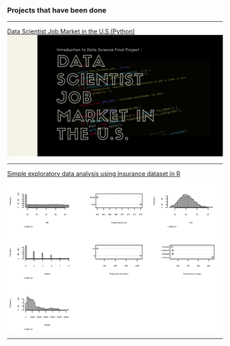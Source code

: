 ### Projects that have been done
---
[Data Scientist Job Market in the U.S.(Python)](https://www.canva.com/design/DAEzcLgLlzU/CSEO2f_MYDIdvxFZLvhbCg/view?utm_content=DAEzcLgLlzU&utm_campaign=designshare&utm_medium=link2&utm_source=sharebutton)
<img src="images/ids_fpsem1.png?raw=true"/>

---
[Simple exploratory data analysis using insurance dataset in R](https://rpubs.com/rafzarin/exlab2)
<img src="images/rpubs_exlab2.png?raw=true"/>

---
